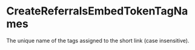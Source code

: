 # CreateReferralsEmbedTokenTagNames

The unique name of the tags assigned to the short link (case insensitive).

